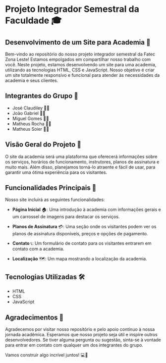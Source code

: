# Projeto Integrador Semestral da Faculdade 🎓

## Desenvolvimento de um Site para Academia 💪

Bem-vindo ao repositório do nosso projeto integrador semestral da Fatec Zona Leste! Estamos empolgados em compartilhar nosso trabalho com você. Neste projeto, estamos desenvolvendo um site para uma academia, utilizando as tecnologias HTML, CSS e JavaScript. Nosso objetivo é criar um site totalmente responsivo e funcional para atender às necessidades da academia e seus clientes.

## Integrantes do Grupo 👥
- José Claudiley 👨‍💻
- João Gabriel 👨‍💻
- Miguel Gomes 👨‍💻
- Matheus Rocha 👨‍💻
- Matheus Soier 👨‍💻

## Visão Geral do Projeto 📜

O site da academia será uma plataforma que oferecerá informações sobre os serviços, horários de funcionamento, instrutores, planos de assinatura e muito mais. Além disso, planejamos torná-lo atraente e fácil de usar, para garantir uma ótima experiência para os visitantes.

## Funcionalidades Principais 📌

Nosso site incluirá as seguintes funcionalidades:

- **Página Inicial** 🏠: Uma introdução à academia com informações gerais e um carrossel de imagens para destacar os serviços.

- **Planos de Assinatura** 💳: Uma seção onde os visitantes podem ver os planos de assinatura disponíveis, preços e opções de pagamento.

- **Contato** 📞: Um formulário de contato para os visitantes entrarem em contato com a academia.

- **Localização** 🗺️: Um mapa mostrando a localização da academia.


## Tecnologias Utilizadas 🛠️

- HTML
- CSS
- JavaScript

## Agradecimentos 🙏

Agradecemos por visitar nosso repositório e pelo apoio contínuo à nossa jornada acadêmica. Esperamos que nosso projeto seja útil e inspire outros desenvolvedores. Se tiver alguma pergunta ou sugestão, sinta-se à vontade para entrar em contato com qualquer um dos integrantes do grupo.

Vamos construir algo incrível juntos! 💻🚀
